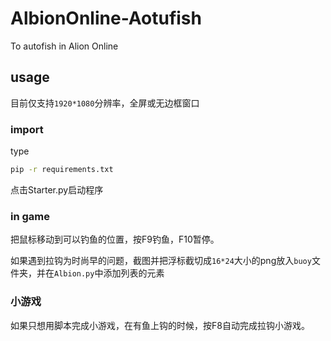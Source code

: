 # AlbionOnline-Aotufish
To autofish in Alion Online

## usage

目前仅支持`1920*1080`分辨率，全屏或无边框窗口

### import
type
```cmd
pip -r requirements.txt

```
点击Starter.py启动程序

### in game
把鼠标移动到可以钓鱼的位置，按F9钓鱼，F10暂停。

如果遇到拉钩为时尚早的问题，截图并把浮标截切成`16*24`大小的png放入`buoy`文件夹，并在`Albion.py`中添加列表的元素

### 小游戏
如果只想用脚本完成小游戏，在有鱼上钩的时候，按F8自动完成拉钩小游戏。
